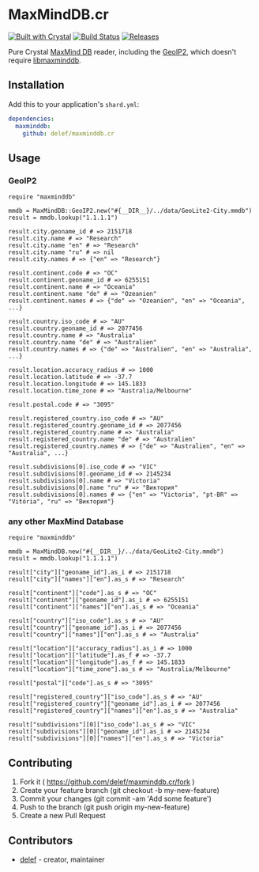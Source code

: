 # MaxMindDB.cr
[![Built with Crystal](https://img.shields.io/badge/built%20with-crystal-000000.svg?style=flat-square)](https://crystal-lang.org/)
[![Build Status](https://api.travis-ci.org/delef/maxminddb.cr.svg)](https://travis-ci.org/delef/maxminddb.cr)
[![Releases](https://img.shields.io/github/release/delef/maxminddb.cr.svg?style=flat-square)](https://github.com/delef/maxminddb.cr/releases)

Pure Crystal [MaxMind DB](http://maxmind.github.io/MaxMind-DB/) reader, including the [GeoIP2](http://dev.maxmind.com/geoip/geoip2/downloadable/), which doesn't require [libmaxminddb](https://github.com/maxmind/libmaxminddb).

## Installation

Add this to your application's `shard.yml`:

```yaml
dependencies:
  maxminddb:
    github: delef/maxminddb.cr
```

## Usage

### GeoIP2
```crystal
require "maxminddb"

mmdb = MaxMindDB::GeoIP2.new("#{__DIR__}/../data/GeoLite2-City.mmdb")
result = mmdb.lookup("1.1.1.1")

result.city.geoname_id # => 2151718
result.city.name # => "Research"
result.city.name "en" # => "Research"
result.city.name "ru" # => nil
result.city.names # => {"en" => "Research"}

result.continent.code # => "OC"
result.continent.geoname_id # => 6255151
result.continent.name # => "Oceania"
result.continent.name "de" # => "Ozeanien"
result.continent.names # => {"de" => "Ozeanien", "en" => "Oceania", ...}

result.country.iso_code # => "AU"
result.country.geoname_id # => 2077456
result.country.name # => "Australia"
result.country.name "de" # => "Australien"
result.country.names # => {"de" => "Australien", "en" => "Australia", ...}

result.location.accuracy_radius # => 1000
result.location.latitude # => -37.7
result.location.longitude # => 145.1833
result.location.time_zone # => "Australia/Melbourne"

result.postal.code # => "3095"

result.registered_country.iso_code # => "AU"
result.registered_country.geoname_id # => 2077456
result.registered_country.name # => "Australia"
result.registered_country.name "de" # => "Australien"
result.registered_country.names # => {"de" => "Australien", "en" => "Australia", ...}

result.subdivisions[0].iso_code # => "VIC"
result.subdivisions[0].geoname_id # => 2145234
result.subdivisions[0].name # => "Victoria"
result.subdivisions[0].name "ru" # => "Виктория"
result.subdivisions[0].names # => {"en" => "Victoria", "pt-BR" => "Vitória", "ru" => "Виктория"}
```

### any other MaxMind Database

```crystal
require "maxminddb"

mmdb = MaxMindDB.new("#{__DIR__}/../data/GeoLite2-City.mmdb")
result = mmdb.lookup("1.1.1.1")

result["city"]["geoname_id"].as_i # => 2151718
result["city"]["names"]["en"].as_s # => "Research"

result["continent"]["code"].as_s # => "OC"
result["continent"]["geoname_id"].as_i # => 6255151
result["continent"]["names"]["en"].as_s # => "Oceania"

result["country"]["iso_code"].as_s # => "AU"
result["country"]["geoname_id"].as_i # => 2077456
result["country"]["names"]["en"].as_s # => "Australia"

result["location"]["accuracy_radius"].as_i # => 1000
result["location"]["latitude"].as_f # => -37.7
result["location"]["longitude"].as_f # => 145.1833
result["location"]["time_zone"].as_s # => "Australia/Melbourne"

result["postal"]["code"].as_s # => "3095"

result["registered_country"]["iso_code"].as_s # => "AU"
result["registered_country"]["geoname_id"].as_i # => 2077456
result["registered_country"]["names"]["en"].as_s # => "Australia"

result["subdivisions"][0]["iso_code"].as_s # => "VIC"
result["subdivisions"][0]["geoname_id"].as_i # => 2145234
result["subdivisions"][0]["names"]["en"].as_s # => "Victoria"
```

## Contributing

1. Fork it ( https://github.com/delef/maxminddb.cr/fork )
2. Create your feature branch (git checkout -b my-new-feature)
3. Commit your changes (git commit -am 'Add some feature')
4. Push to the branch (git push origin my-new-feature)
5. Create a new Pull Request

## Contributors

- [delef](https://github.com/delef) - creator, maintainer

